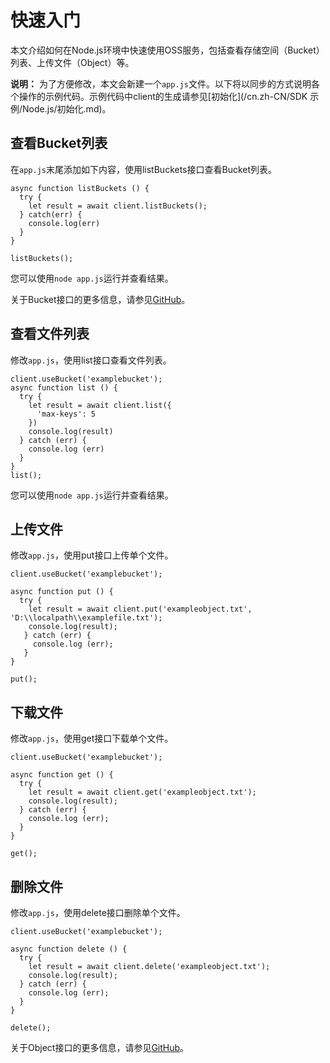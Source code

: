 # 快速入门

本文介绍如何在Node.js环境中快速使用OSS服务，包括查看存储空间（Bucket） 列表、上传文件（Object）等。

**说明：** 为了方便修改，本文会新建一个`app.js`文件。以下将以同步的方式说明各个操作的示例代码。示例代码中client的生成请参见[初始化](/cn.zh-CN/SDK 示例/Node.js/初始化.md)。

## 查看Bucket列表

在`app.js`末尾添加如下内容，使用listBuckets接口查看Bucket列表。

```
async function listBuckets () {
  try {
    let result = await client.listBuckets();
  } catch(err) {
    console.log(err)
  }
}

listBuckets();            
```

您可以使用`node app.js`运行并查看结果。

关于Bucket接口的更多信息，请参见[GitHub](https://github.com/ali-sdk/ali-oss/blob/master/test/node/bucket.test.js)。

## 查看文件列表

修改`app.js`，使用list接口查看文件列表。

```
client.useBucket('examplebucket');
async function list () {
  try {
    let result = await client.list({
      'max-keys': 5
    })
    console.log(result)
  } catch (err) {
    console.log (err)
  }
}
list();
```

您可以使用`node app.js`运行并查看结果。

## 上传文件

修改`app.js`，使用put接口上传单个文件。

```
client.useBucket('examplebucket');

async function put () {
  try {
    let result = await client.put('exampleobject.txt', 'D:\\localpath\\examplefile.txt');
    console.log(result);
   } catch (err) {
     console.log (err);
   }
}

put();           
```

## 下载文件

修改`app.js`，使用get接口下载单个文件。

```
client.useBucket('examplebucket');

async function get () {
  try {
    let result = await client.get('exampleobject.txt');
    console.log(result);
  } catch (err) {
    console.log (err);
  }
}

get();            
```

## 删除文件

修改`app.js`，使用delete接口删除单个文件。

```
client.useBucket('examplebucket');

async function delete () {
  try {
    let result = await client.delete('exampleobject.txt');
    console.log(result);
  } catch (err) {
    console.log (err);
  }
}

delete();            
```

关于Object接口的更多信息，请参见[GitHub](https://github.com/ali-sdk/ali-oss/blob/master/test/node/object.test.js)。

